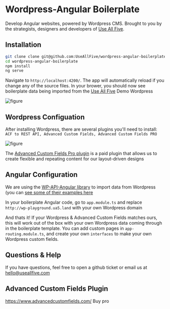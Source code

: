 # Wordpress-Angular Boilerplate
Develop Angular websites, powered by Wordpress CMS. Brought to you by the strategists, designers and developers of [Use All Five](http://useallfive.com).
  
## Installation
  
```sh
git clone clone git@github.com:UseAllFive/wordpress-angular-boilerplate.git
cd wordpress-angular-boilerplate
npm install
ng serve
```

Navigate to `http://localhost:4200/`. The app will automatically reload if you change any of the source files.
In your brower, you should now see boilerplate data being imported from the [Use All Five](http://useallfive.com) Demo Wordpress

![figure](https://raw.githubusercontent.com/UseAllFive/wordpress-angular-boilerplate/master/src/assets/images/boilerplate.gif "Boilerplate demo") 

## Wordpress Configuation
After installing Wordpress, there are several plugins you'll need to install: 
`ACF to REST API, Advanced Custom Fields, Advanced Custom Fields PRO`

![figure](https://raw.githubusercontent.com/UseAllFive/wordpress-angular-boilerplate/master/src/assets/images/wp-plugins "Wordpress plugins") 

The [Advanced Custom Fields Pro plugin](https://www.advancedcustomfields.com/) is a paid plugin that allows us to create flexible and repeating content for our layout-driven designs


## Angular Configuration
We are using the [WP-API-Angular library](https://github.com/wordpress-clients/wp-api-angular) to import data from Wordpress (you can [see some of their examples here](https://plnkr.co/edit/hqE4bvbM6HXql5Insjx8?p=preview)

In your boilerplate Angular code, go to `app.module.ts` and replace `http://wp-playground.ua5.land` with your own Wordpress domain

And thats it! If your Wordpress & Advanced Custom Fields matches ours, this will work out of the box with your own Wordpress data coming through in the boilerplate template.
You can add custom pages in `app-routing.module.ts`, and create your own `interfaces` to make your own Wordpress custom fields.
  
## Questions & Help
If you have questions, feel free to open a github ticket or email us at hello@useallfive.com

## Advanced Custom Fields Plugin
https://www.advancedcustomfields.com/
Buy pro
